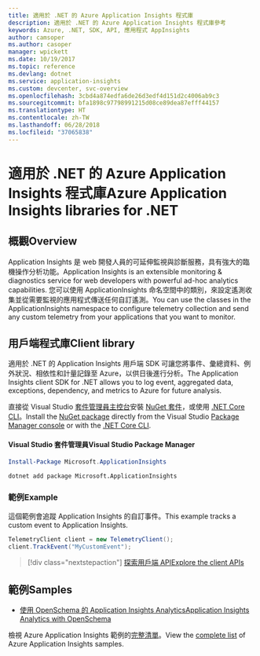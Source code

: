 ```yaml
---
title: 適用於 .NET 的 Azure Application Insights 程式庫
description: 適用於 .NET 的 Azure Application Insights 程式庫參考
keywords: Azure, .NET, SDK, API, 應用程式 AppInsights
author: camsoper
ms.author: casoper
manager: wpickett
ms.date: 10/19/2017
ms.topic: reference
ms.devlang: dotnet
ms.service: application-insights
ms.custom: devcenter, svc-overview
ms.openlocfilehash: 3cbd4a874edfa6de26d3edf4d151d2c4006ab9c3
ms.sourcegitcommit: bfa1898c97798991215d08ce89dea87efff44157
ms.translationtype: HT
ms.contentlocale: zh-TW
ms.lasthandoff: 06/28/2018
ms.locfileid: "37065838"
---
```

# <a name="azure-application-insights-libraries-for-net"></a><span data-ttu-id="da0f2-104">適用於 .NET 的 Azure Application Insights 程式庫</span><span class="sxs-lookup"><span data-stu-id="da0f2-104">Azure Application Insights libraries for .NET</span></span>

## <a name="overview"></a><span data-ttu-id="da0f2-105">概觀</span><span class="sxs-lookup"><span data-stu-id="da0f2-105">Overview</span></span>

<span data-ttu-id="da0f2-106">Application Insights 是 web 開發人員的可延伸監視與診斷服務，具有強大的臨機操作分析功能。</span><span class="sxs-lookup"><span data-stu-id="da0f2-106">Application Insights is an extensible monitoring & diagnostics service for web developers with powerful ad-hoc analytics capabilities.</span></span> <span data-ttu-id="da0f2-107">您可以使用 ApplicationInsights 命名空間中的類別，來設定遙測收集並從需要監視的應用程式傳送任何自訂遙測。</span><span class="sxs-lookup"><span data-stu-id="da0f2-107">You can use the classes in the ApplicationInsights namespace to configure telemetry collection and send any custom telemetry from your applications that you want to monitor.</span></span>

## <a name="client-library"></a><span data-ttu-id="da0f2-108">用戶端程式庫</span><span class="sxs-lookup"><span data-stu-id="da0f2-108">Client library</span></span>

<span data-ttu-id="da0f2-109">適用於 .NET 的 Application Insights 用戶端 SDK 可讓您將事件、彙總資料、例外狀況、相依性和計量記錄至 Azure，以供日後進行分析。</span><span class="sxs-lookup"><span data-stu-id="da0f2-109">The Application Insights client SDK for .NET allows you to log event, aggregated data, exceptions, dependency, and metrics to Azure for future analysis.</span></span>

<span data-ttu-id="da0f2-110">直接從 Visual Studio [套件管理員主控台][PackageManager]安裝 [NuGet 套件](https://www.nuget.org/packages/Microsoft.ApplicationInsights )，或使用 [.NET Core CLI][DotNetCLI]。</span><span class="sxs-lookup"><span data-stu-id="da0f2-110">Install the [NuGet package](https://www.nuget.org/packages/Microsoft.ApplicationInsights ) directly from the Visual Studio [Package Manager console][PackageManager] or with the [.NET Core CLI][DotNetCLI].</span></span>

#### <a name="visual-studio-package-manager"></a><span data-ttu-id="da0f2-111">Visual Studio 套件管理員</span><span class="sxs-lookup"><span data-stu-id="da0f2-111">Visual Studio Package Manager</span></span>

```powershell
Install-Package Microsoft.ApplicationInsights 
```

```bash
dotnet add package Microsoft.ApplicationInsights 
```

### <a name="example"></a><span data-ttu-id="da0f2-112">範例</span><span class="sxs-lookup"><span data-stu-id="da0f2-112">Example</span></span>

<span data-ttu-id="da0f2-113">這個範例會追蹤 Application Insights 的自訂事件。</span><span class="sxs-lookup"><span data-stu-id="da0f2-113">This example tracks a custom event to Application Insights.</span></span>

```csharp
TelemetryClient client = new TelemetryClient();
client.TrackEvent("MyCustomEvent");
```

> [!div class="nextstepaction"]
> [<span data-ttu-id="da0f2-114">探索用戶端 API</span><span class="sxs-lookup"><span data-stu-id="da0f2-114">Explore the client APIs</span></span>](/dotnet/api/overview/azure/insights/client)



## <a name="samples"></a><span data-ttu-id="da0f2-115">範例</span><span class="sxs-lookup"><span data-stu-id="da0f2-115">Samples</span></span>

- [<span data-ttu-id="da0f2-116">使用 OpenSchema 的 Application Insights Analytics</span><span class="sxs-lookup"><span data-stu-id="da0f2-116">Application Insights Analytics with OpenSchema</span></span>](https://azure.microsoft.com/resources/samples/guidance-appinsights-openschema/)

<span data-ttu-id="da0f2-117">檢視 Azure Application Insights 範例的[完整清單](https://azure.microsoft.com/resources/samples/?service=application-insights&platform=dotnet)。</span><span class="sxs-lookup"><span data-stu-id="da0f2-117">View the [complete list](https://azure.microsoft.com/resources/samples/?service=application-insights&platform=dotnet) of Azure Application Insights samples.</span></span>

[PackageManager]: https://docs.microsoft.com/nuget/tools/package-manager-console
[DotNetCLI]: https://docs.microsoft.com/dotnet/core/tools/dotnet-add-package
